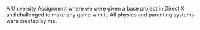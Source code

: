 A University Assignment where we were given a base project in Direct X and challenged to make any game with it. All physics and parenting systems were created by me.
